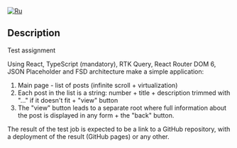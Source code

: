 [![Ru](https://img.shields.io/badge/Rus-blue)](README_ru.md)

## Description

Test assignment

Using React, TypeScript (mandatory), RTK Query, React Router DOM 6, JSON Placeholder and FSD architecture make a simple application:

1. Main page - list of posts (infinite scroll + virtualization)
2. Each post in the list is a string: number + title + description trimmed with "..." if it doesn't fit + "view" button
3. The "view" button leads to a separate root where full information about the post is displayed in any form + the "back" button.

The result of the test job is expected to be a link to a GitHub repository, with a deployment of the result (GitHub pages) or any other.